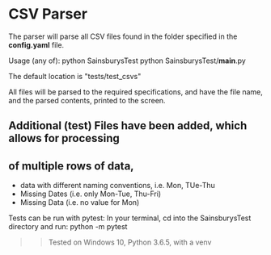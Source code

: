 # CSV Parser

The parser will parse all CSV files found in the folder specified in the
**config.yaml** file.

Usage (any of):
    python SainsburysTest
    python SainsburysTest/__main__.py

The default location is "tests/test_csvs"

All files will be parsed to the required specifications, and have
the file name, and the parsed contents, printed to the screen.


## Additional (test) Files have been added, which allows for processing
## of multiple rows of data,
* data with different naming conventions, i.e. Mon, TUe-Thu
* Missing Dates (i.e. only Mon-Tue, Thu-Fri)
* Missing Data (i.e. no value for Mon)


Tests can be run with pytest:
    In your terminal, cd into the SainsburysTest directory and run:
    python -m pytest


>> Tested on Windows 10, Python 3.6.5, with a venv


